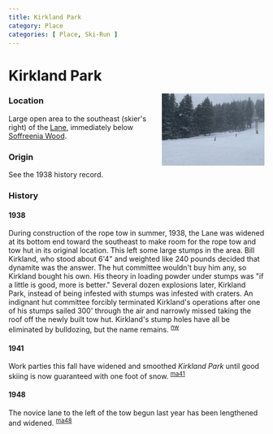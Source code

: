 ```yaml
---
title: Kirkland Park
category: Place
categories: [ Place, Ski-Run ]
---
```

# Kirkland Park
<img src="2020-Kirkland-Park.jpeg" style="width: 40%;" alt="Kirkland Park ski run" align="right">

### Location

Large open area to the southeast (skier's right) of the [Lane](/Run/Lane), immediately below [Soffreenia Wood](/Run/Soffreenia-Wood).

### Origin

See the 1938 history record.

### History

#### 1938

During construction of the rope tow in summer, 1938, the Lane was widened at its bottom end toward the southeast to make room for the rope tow and tow hut in its original location. This left some large stumps in the area. Bill Kirkland, who stood about 6'4" and weighted like 240 pounds decided that dynamite was the answer. The hut committee wouldn't buy him any, so Kirkland bought his own. His theory in loading powder under stumps was "if a little is good, more is better." Several dozen explosions later, Kirkland Park, instead of being infested with stumps was infested with craters. An indignant hut committee forcibly terminated Kirkland's operations after one of his stumps sailed 300' through the air and narrowly missed taking the roof off the newly built tow hut. Kirkland's stump holes have all be eliminated by bulldozing, but the name remains. <sup>[nw][]</sup>

#### 1941

Work parties this fall have widened and smoothed _Kirkland Park_ until good skiing is now guaranteed with one foot of snow. <sup>[ma41][]</sup>

#### 1948

The novice lane to the left of the tow begun last year has been lengthened and widened. <sup>[ma48][]</sup>


[bk]: /Person/Bill-Kirkland
[nw]: /Names-Walt "Meany Names by Walter Little, 1984"
[ma41]: /Mountaineer-Annual#1941
[ma48]: /Mountaineer-Annual#1948
[map]: /Meany-Map
